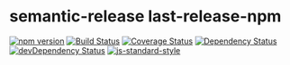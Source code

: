 # semantic-release last-release-npm
[![npm version](https://badge.fury.io/js/%40semantic-release%2Flast-release-npm.svg)](http://badge.fury.io/js/%40semantic-release%2Flast-release-npm)
[![Build Status](https://travis-ci.org/semantic-release/last-release-npm.svg?branch=master)](https://travis-ci.org/semantic-release/last-release-npm)
[![Coverage Status](https://coveralls.io/repos/semantic-release/last-release-npm/badge.svg)](https://coveralls.io/r/semantic-release/last-release-npm)
[![Dependency Status](https://david-dm.org/semantic-release/last-release-npm.svg)](https://david-dm.org/semantic-release/last-release-npm)
[![devDependency Status](https://david-dm.org/semantic-release/last-release-npm/dev-status.svg)](https://david-dm.org/semantic-release/last-release-npm#info=devDependencies)
[![js-standard-style](https://img.shields.io/badge/code%20style-standard-brightgreen.svg?style=flat)](https://github.com/feross/standard)

